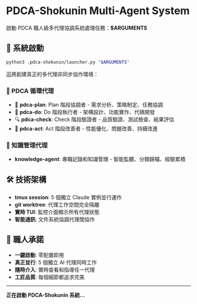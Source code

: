 # PDCA-Shokunin Multi-Agent System

啟動 PDCA 職人級多代理協調系統處理任務：**$ARGUMENTS**

## 🎌 系統啟動

```bash
python3 .pdca-shokunin/launcher.py "$ARGUMENTS"
```

這將創建真正的多代理非同步協作環境：

### 🔄 PDCA 循環代理
- 🎯 **pdca-plan**: Plan 階段協調者 - 需求分析、策略制定、任務協調
- 🎨 **pdca-do**: Do 階段執行者 - 架構設計、功能實作、代碼開發
- 🔍 **pdca-check**: Check 階段驗證者 - 品質驗證、測試檢查、結果評估
- 🚀 **pdca-act**: Act 階段改善者 - 性能優化、問題改善、持續改進

### 📝 知識管理代理
- **knowledge-agent**: 專職記錄和知識管理 - 智能監聽、分類歸檔、經驗累積

## 🛠️ 技術架構

- **tmux session**: 5 個獨立 Claude 實例並行運作
- **git worktree**: 代理工作空間完全隔離
- **實時 TUI**: 監控介面顯示所有代理狀態
- **智能通訊**: 文件系統協調代理間協作

## 🎯 職人承諾

- **一鍵啟動**: 零配置即用
- **真正並行**: 5 個獨立 AI 代理同時工作  
- **隨時介入**: 實時查看和指導任一代理
- **工匠品質**: 每個細節都追求完美

---

**正在啟動 PDCA-Shokunin 系統...**